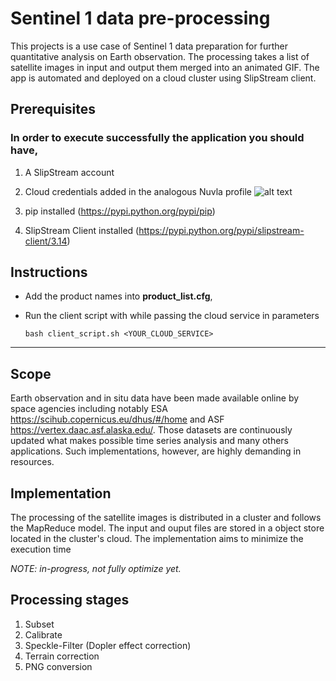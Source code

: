 
Sentinel 1 data pre-processing
===============================

This projects is a use case of Sentinel 1 data preparation for further quantitative analysis on Earth observation.
The processing takes a list of satellite images in input and output them merged into an animated GIF.
The app is automated and deployed on a cloud cluster using SlipStream client.


## Prerequisites

### In order to execute successfully the application you should have,

1. A SlipStream account

1. Cloud credentials added in the analogous Nuvla profile
![alt text](https://github.com/SimonNtz/SAR_app/blob/master/app/client/NuvlaProfile.png "Screenshot Nuvla profile")

1. pip installed (https://pypi.python.org/pypi/pip)

1. SlipStream Client installed (https://pypi.python.org/pypi/slipstream-client/3.14)


## Instructions

* Add the product names into **product_list.cfg**,

* Run the client script with while passing the cloud service in parameters

    `bash client_script.sh <YOUR_CLOUD_SERVICE>`

--------------------------------------------------------------------------------

Scope
------

Earth observation and in situ data have been made available online by space agencies including notably ESA https://scihub.copernicus.eu/dhus/#/home and ASF https://vertex.daac.asf.alaska.edu/. Those datasets are continuously updated what makes possible time series analysis and many others applications. Such implementations, however, are highly demanding in resources.

Implementation
---------------

The processing of the satellite images is distributed in a cluster and follows the MapReduce model.
The input and ouput files are stored in a object store located in the cluster's cloud.
The implementation aims to minimize the execution time

*NOTE: in-progress, not fully optimize yet.*

Processing stages
-----------------

1. Subset
2. Calibrate
3. Speckle-Filter (Dopler effect correction)
4. Terrain correction
5. PNG conversion
